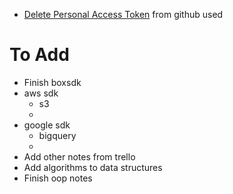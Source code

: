 * [Delete Personal Access Token](https://github.com/settings/tokens) from github used 
  
# To Add

* Finish boxsdk
* aws sdk
  * s3 
  * 
* google sdk
  * bigquery
  * 
* Add other notes from trello
* Add algorithms to data structures
* Finish oop notes
